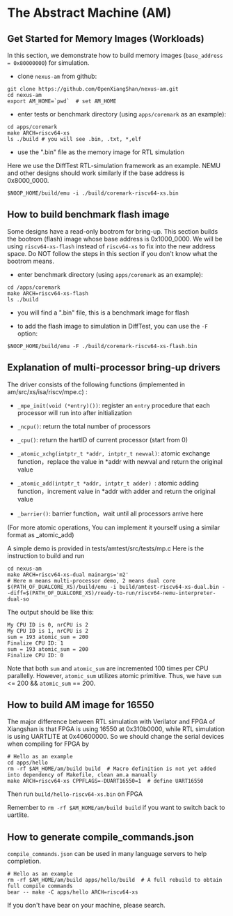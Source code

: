 # The Abstract Machine (AM)

## Get Started for Memory Images (Workloads)

In this section, we demonstrate how to build memory images (`base_address = 0x80000000`) for simulation.

- clone `nexus-am` from github:
``` shell
git clone https://github.com/OpenXiangShan/nexus-am.git
cd nexus-am
export AM_HOME=`pwd`  # set AM_HOME
```

- enter tests or benchmark directory (using `apps/coremark` as an example):
```
cd apps/coremark
make ARCH=riscv64-xs
ls ./build # you will see .bin, .txt, *,elf
```

- use the ".bin" file as the memory image for RTL simulation

Here we use the DiffTest RTL-simulation framework as an example.
NEMU and other designs should work similarly if the base address is 0x8000_0000.

```
$NOOP_HOME/build/emu -i ./build/coremark-riscv64-xs.bin
```

## How to build benchmark flash image

Some designs have a read-only bootrom for bring-up.
This section builds the bootrom (flash) image whose base address is 0x1000_0000.
We will be using `riscv64-xs-flash` instead of `riscv64-xs` to fix into the new address space.
Do NOT follow the steps in this section if you don't know what the bootrom means.

- enter benchmark directory (using `apps/coremark` as an example):
```
cd /apps/coremark
make ARCH=riscv64-xs-flash
ls ./build
```
- you will find a ".bin" file, this is a benchmark image for flash

- to add the flash image to simulation in DiffTest, you can use the `-F` option:

```
$NOOP_HOME/build/emu -F ./build/coremark-riscv64-xs-flash.bin
```

## Explanation of multi-processor bring-up drivers

The driver consists of the following functions (implemented in am/src/xs/isa/riscv/mpe.c) : 

* `_mpe_init(void (*entry)())`: register an `entry` procedure that each processor will run into after initialization

* `_ncpu()`: return the total number of processors

* `_cpu()`: return the hartID of current processor (start from 0)

* `_atomic_xchg(intptr_t *addr, intptr_t newval)`: atomic exchange function，replace the value in *addr with newval and return the original value

* `_atomic_add(intptr_t *addr, intptr_t adder) `: atomic adding function，increment value in *addr with adder and return the original value

* `_barrier()`: barrier function，wait until all processors arrive here

 (For more atomic operations, You can implement it yourself using a similar format as _atomic_add) 



A simple demo is provided in tests/amtest/src/tests/mp.c  Here is the instruction to build and run

```shell
cd nexus-am
make ARCH=riscv64-xs-dual mainargs='m2'
# Here m means multi-processor demo, 2 means dual core
$(PATH_OF_DUALCORE_XS)/build/emu -i build/amtest-riscv64-xs-dual.bin --diff=$(PATH_OF_DUALCORE_XS)/ready-to-run/riscv64-nemu-interpreter-dual-so
```

The output should be like this: 

```shell
My CPU ID is 0, nrCPU is 2
My CPU ID is 1, nrCPU is 2
sum = 193 atomic_sum = 200
Finalize CPU ID: 1
sum = 193 atomic_sum = 200
Finalize CPU ID: 0
```

Note that both `sum` and `atomic_sum` are incremented 100 times per CPU parallelly. However, `atomic_sum` utilizes atomic primitive. Thus, we have `sum` <= 200 && `atomic_sum` == 200.


## How to build AM image for 16550

The major difference between RTL simulation with Verilator and FPGA of Xiangshan is that FPGA is using 16550 at 0x310b0000,
while RTL simulation is using UARTLITE at 0x40600000.
So we should change the serial devices when compiling for FPGA by
``` shell
# Hello as an example
cd apps/hello
rm -rf $AM_HOME/am/build build  # Macro definition is not yet added into dependency of Makefile, clean am.a manually
make ARCH=riscv64-xs CPPFLAGS=-DUART16550=1  # define UART16550
```
Then run `build/hello-riscv64-xs.bin` on FPGA

Remember to `rm -rf $AM_HOME/am/build build` if you want to switch back to uartlite.


## How to generate compile_commands.json

`compile_commands.json` can be used in many language servers to help completion.

``` shell
# Hello as an example
rm -rf $AM_HOME/am/build apps/hello/build  # A full rebuild to obtain full compile commands
bear -- make -C apps/hello ARCH=riscv64-xs
```

If you don't have bear on your machine, please search.
